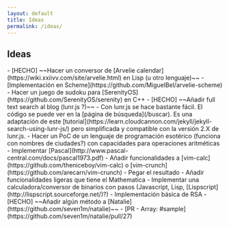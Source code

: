 ```yaml
---
layout: default
title: Ideas
permalink: /ideas/
---
```


<h2 class="site-title">Ideas</h2>

<div class="list" markdown="1">
- [HECHO] ~~Hacer un conversor de [Arvelie calendar](https://wiki.xxiivv.com/site/arvelie.html) en Lisp (u otro lenguaje)~~
  - [Implementación en Scheme](https://github.com/MiguelBel/arvelie-scheme)
- Hacer un juego de sudoku para [SerenityOS](https://github.com/SerenityOS/serenity) en C++
- [HECHO] ~~Añadir full text search al blog (lunr.js ?)~~
  - Con lunr.js se hace bastante fácil. El código se puede ver en la [página de búsqueda](/buscar). Es una adaptación de este [tutorial](https://learn.cloudcannon.com/jekyll/jekyll-search-using-lunr-js/) pero simplificada y compatible con la versión 2.X de lunr.js.
- Hacer un PoC de un lenguaje de programación esotérico (funciona con nombres de ciudades?) con capacidades para operaciones aritméticas
- Implementar [Pascal](http://www.pascal-central.com/docs/pascal1973.pdf)
- Añadir funcionalidades a [vim-calc](https://github.com/theniceboy/vim-calc) o [vim-crunch](https://github.com/arecarn/vim-crunch)
  - Pegar el resultado
  - Añadir funcionalidades ligeras que tiene el Mathematica
- Implementar una calculadora/conversor de binarios con pasos (Javascript, Lisp, [Lispscript](http://lispscript.sourceforge.net/)?)
- Implementación básica de RSA
- [HECHO] ~~Añadir algún método a [Natalie](https://github.com/seven1m/natalie)~~
  - [PR - Array: #sample](https://github.com/seven1m/natalie/pull/27)
</div>
